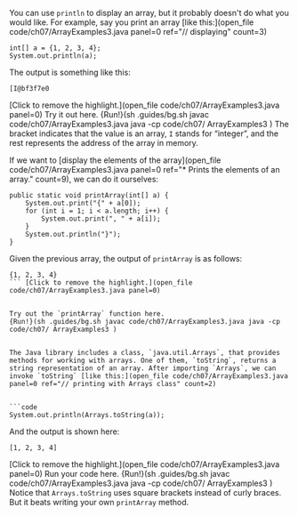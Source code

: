 You can use `println` to display an array, but it probably doesn't do what you would like. For example, say you print an array [like this:](open_file code/ch07/ArrayExamples3.java panel=0 ref="// displaying" count=3)


```code
int[] a = {1, 2, 3, 4};
System.out.println(a);
```

The output is something like this:

```code
[I@bf3f7e0
```

[Click to remove the highlight.](open_file code/ch07/ArrayExamples3.java panel=0)
 Try it out here.
{Run!}(sh .guides/bg.sh javac code/ch07/ArrayExamples3.java java -cp code/ch07/ ArrayExamples3 )
 The bracket indicates that the value is an array, `I` stands for “integer”, and the rest represents the address of the array in memory.

If we want to [display the elements of the array](open_file code/ch07/ArrayExamples3.java panel=0 ref="* Prints the elements of an array." count=9), we can do it ourselves:



```code
public static void printArray(int[] a) {
    System.out.print("{" + a[0]);
    for (int i = 1; i < a.length; i++) {
        System.out.print(", " + a[i]);
    }
    System.out.println("}");
}
```

Given the previous array, the output of `printArray` is as follows:

```code
{1, 2, 3, 4}
``` [Click to remove the highlight.](open_file code/ch07/ArrayExamples3.java panel=0)


Try out the `printArray` function here.
{Run!}(sh .guides/bg.sh javac code/ch07/ArrayExamples3.java java -cp code/ch07/ ArrayExamples3 )


The Java library includes a class, `java.util.Arrays`, that provides methods for working with arrays. One of them, `toString`, returns a string representation of an array. After importing `Arrays`, we can invoke `toString` [like this:](open_file code/ch07/ArrayExamples3.java panel=0 ref="// printing with Arrays class" count=2)


```code
System.out.println(Arrays.toString(a));
```

And the output is shown here:

```code
[1, 2, 3, 4]
```

[Click to remove the highlight.](open_file code/ch07/ArrayExamples3.java panel=0)
 Run your code here.
{Run!}(sh .guides/bg.sh javac code/ch07/ArrayExamples3.java java -cp code/ch07/ ArrayExamples3 )
 Notice that `Arrays.toString` uses square brackets instead of curly braces. But it beats writing your own `printArray` method.